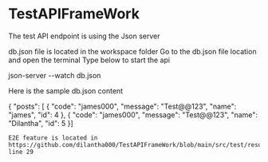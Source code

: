 # TestAPIFrameWork

The test API endpoint is using the Json server

db.json file is located in the workspace folder
Go to the db.json file location and open the terminal
Type below to start the api

json-server --watch db.json

Here is the sample db.json content 

{
  "posts": [
    {
      "code": "james000",
      "message": "Test@@123",
      "name": "james",
      "id": 4
    },
    {
      "code": "james000",
      "message": "Test@@123",
      "name": "Dilantha",
      "id": 5
    }]
    
    E2E feature is located in
    https://github.com/dilantha000/TestAPIFrameWork/blob/main/src/test/resources/featureFiles/E2ETestLocal.feature
    line 29
